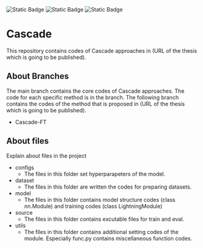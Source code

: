 <p style="display: inline">
  <img alt="Static Badge" src="https://img.shields.io/badge/Python-3.10.9-yellow?logo=python">
  <img alt="Static Badge" src="https://img.shields.io/badge/Pytorch-1.12.1-blue?logo=pytorch">
  <img alt="Static Badge" src="https://img.shields.io/badge/Numpy-1.24.3-red?logo=numpy">
</p>

# Cascade
This repository contains codes of Cascade approaches in (URL of the thesis which is going to be published).

## About Branches
The main branch contains the core codes of Cascade approaches. The code for each specific method is in the branch.
The following branch contains the codes of the method that is proposed in (URL of the thesis which is going to be published).
- Cascade-FT

## About files
Explain about files in the project

- configs
  - The files in this folder set hyperparapeters of the model.
- dataset
  - The files in this folder are written the codes for preparing datasets.
- model
  - The files in this folder contains model structure codes (class nn.Module) and training codes (class LightningModule)
- source
  - The files in this folder contains excutable files for train and eval.
- utils
  - The files in this folder contains additional setting codes of the module. Especially func.py contains miscellaneous function codes.

